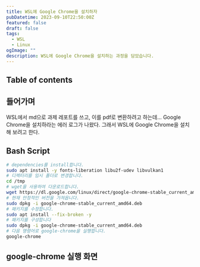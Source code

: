 ```yaml
---
title: WSL에 Google Chrome을 설치하자
pubDatetime: 2023-09-10T22:50:00Z
featured: false
draft: false
tags:
  - WSL
  - Linux
ogImage: ""
description: WSL에 Google Chrome을 설치하는 과정을 담았습니다.
---
```


## Table of contents

## 들어가며

WSL에서 md으로 과제 레포트를 쓰고, 이를 pdf로 변환하려고 하는데... Google Chrome을 설치하라는 에러 로그가 나왔다. 그래서 WSL에 Google Chrome을 설치해 보려고 한다.

## Bash Script

```bash
# dependencies를 install합니다.
sudo apt install -y fonts-liberation libu2f-udev libvulkan1
# 디렉터리를 임시 폴더로 변경합니다.
cd /tmp
# wget을 사용하여 다운로드합니다.
wget https://dl.google.com/linux/direct/google-chrome-stable_current_amd64.deb
# 현재 안정적인 버전을 가져옵니다.
sudo dpkg -i google-chrome-stable_current_amd64.deb
# 패키지를 수정합니다.
sudo apt install --fix-broken -y
# 패키지를 구성합니다
sudo dpkg -i google-chrome-stable_current_amd64.deb
# 다음 명령어로 google-chrome을 실행합니다.
google-chrome
```

## google-chrome 실행 화면
